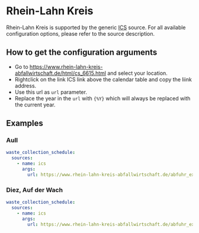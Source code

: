 # Rhein-Lahn Kreis

Rhein-Lahn Kreis is supported by the generic [ICS](/doc/source/ics.md) source. For all available configuration options, please refer to the source description.


## How to get the configuration arguments

- Go to <https://www.rhein-lahn-kreis-abfallwirtschaft.de/html/cs_6615.html> and select your location.  
- Rightclick on the link ICS link above the calendar table and copy the liink address.
- Use this url as `url` parameter.
- Replace the year in the `url` with `{%Y}` which will always be replaced with the current year.

## Examples

### Aull

```yaml
waste_collection_schedule:
  sources:
    - name: ics
      args:
        url: https://www.rhein-lahn-kreis-abfallwirtschaft.de/abfuhr_export.php?cs=6615&file=ics&gemeinde=3&strasse=&jahr={%Y}
```
### Diez, Auf der Wach

```yaml
waste_collection_schedule:
  sources:
    - name: ics
      args:
        url: https://www.rhein-lahn-kreis-abfallwirtschaft.de/abfuhr_export.php?cs=6615&file=ics&gemeinde=7&strasse=211&jahr={%Y}
```
